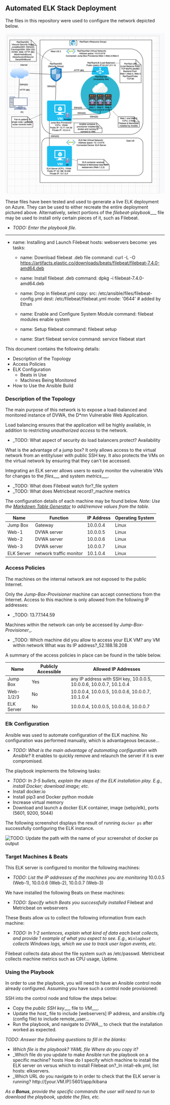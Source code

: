 ## Automated ELK Stack Deployment

The files in this repository were used to configure the network depicted below.

![Azure Cloud Infra Diagram File](Images/AzureCloudInfraDiagram.png)

These files have been tested and used to generate a live ELK deployment on Azure. They can be used to either recreate the entire deployment pictured above. Alternatively, select portions of the _filebeat-playbook____ file may be used to install only certain pieces of it, such as Filebeat.

  - _TODO: Enter the playbook file._
---
- name: Installing and Launch Filebeat
  hosts: webservers
  become: yes
  tasks:
  - name: Download filebeat .deb file
    command: curl -L -O https://artifacts.elastic.co/downloads/beats/filebeat/filebeat-7.4.0-amd64.deb

  - name: Install filebeat .deb
    command: dpkg -i filebeat-7.4.0-amd64.deb

  - name: Drop in filebeat.yml
    copy:
      src: /etc/ansible/files/filebeat-config.yml
      dest: /etc/filebeat/filebeat.yml
      mode: '0644'  # added by Ethan

  - name: Enable and Configure System Module
    command: filebeat modules enable system

  - name: Setup filebeat
    command: filebeat setup

  - name: Start filebeat service
    command: service filebeat start  

This document contains the following details:
- Description of the Topology
- Access Policies
- ELK Configuration
  - Beats in Use
  - Machines Being Monitored
- How to Use the Ansible Build


### Description of the Topology

The main purpose of this network is to expose a load-balanced and monitored instance of DVWA, the D*mn Vulnerable Web Application.

Load balancing ensures that the application will be highly available, in addition to restricting _unauthorized access_ to the network.
- _TODO: What aspect of security do load balancers protect?
Availability

What is the advantage of a jump box? It only allows access to the virtual network from an entity/user with public SSH key.  It also protects the VMs on the virtual network by ensuring that they can't be accessed. 

Integrating an ELK server allows users to easily monitor the vulnerable VMs for changes to the _files____ and system _metrics____.
- _TODO: What does Filebeat watch for?_file system
- _TODO: What does Metricbeat record?_machine metrics

The configuration details of each machine may be found below.
_Note: Use the [Markdown Table Generator](http://www.tablesgenerator.com/markdown_tables) to add/remove values from the table_.

| Name     | Function    | IP Address | Operating System |
|----------|----------   |------------|------------------|
| Jump Box | Gateway     | 10.0.0.4   | Linux            |
| Web-1    | DVWA server | 10.0.0.5   | Linux            |
| Web-2    | DVWA server | 10.0.0.6   | Linux            |
| Web-3    | DVWA server | 10.0.0.7   | Linux            |
| ELK Server | network traffic monitor | 10.1.0.4 | Linux  |

### Access Policies

The machines on the internal network are not exposed to the public Internet. 

Only the _Jump-Box-Provisioner_ machine can accept connections from the Internet. Access to this machine is only allowed from the following IP addresses:
- _TODO: 13.77.144.59

Machines within the network can only be accessed by _Jump-Box-Provisioner__.
- _TODO: Which machine did you allow to access your ELK VM? any VM within network 
What was its IP address?_52.188.18.208

A summary of the access policies in place can be found in the table below.

| Name       | Publicly Accessible | Allowed IP Addresses |
|----------  |---------------------|----------------------|
| Jump Box   | Yes       | any IP address with SSH key, 10.0.0.5, 10.0.0.6, 10.0.0.7, 10.1.0.4 |
| Web-1/2/3  | No        | 10.0.0.4, 10.0.0.5, 10.0.0.6, 10.0.0.7, 10.1.0.4                    |
| ELK Server | No        | 10.0.0.4, 10.0.0.5, 10.0.0.6, 10.0.0.7                              |

### Elk Configuration

Ansible was used to automate configuration of the ELK machine. No configuration was performed manually, which is advantageous because...
- _TODO: What is the main advantage of automating configuration with Ansible?_
It enables to quickly remove and relaunch the server if it is ever compromised. 

The playbook implements the following tasks:
- _TODO: In 3-5 bullets, explain the steps of the ELK installation play. E.g., install Docker; download image; etc._
- Install docker.io
- Install pip3 and Docker python module
- Increase virtual memory
- Download and launch a docker ELK container, image (sebp/elk), ports (5601, 9200, 5044)

The following screenshot displays the result of running `docker ps` after successfully configuring the ELK instance.

![TODO: Update the path with the name of your screenshot of docker ps output](Images/docker_ps_output.png)

### Target Machines & Beats
This ELK server is configured to monitor the following machines:
- _TODO: List the IP addresses of the machines you are monitoring_
10.0.0.5 (Web-1), 10.0.0.6 (Web-2), 10.0.0.7 (Web-3)

We have installed the following Beats on these machines:
- _TODO: Specify which Beats you successfully installed_
Filebeat and Metricbeat on webservers

These Beats allow us to collect the following information from each machine:
- _TODO: In 1-2 sentences, explain what kind of data each beat collects, and provide 1 example of what you expect to see. E.g., `Winlogbeat` collects Windows logs, which we use to track user logon events, etc._

Filebeat collects data about the file system such as /etc/passwd.
Metricbeat collects machine metrics such as CPU usage, Uptime.

### Using the Playbook
In order to use the playbook, you will need to have an Ansible control node already configured. Assuming you have such a control node provisioned: 

SSH into the control node and follow the steps below:
- Copy the _public SSH key____ file to _VM____.
- Update the _host__ file to include [webservers] IP address, and ansible.cfg (config file) to include remote_user...
- Run the playbook, and navigate to _DVWA___ to check that the installation worked as expected.

_TODO: Answer the following questions to fill in the blanks:_
- _Which file is the playbook? YAML file Where do you copy it?_
- _Which file do you update to make Ansible run the playbook on a specific machine? hosts How do I specify which machine to install the ELK server on versus which to install Filebeat on?_In intall-elk.yml, list hosts: elkservers. 
- _Which URL do you navigate to in order to check that the ELK server is running?
http://[your.VM.IP]:5601/app/kibana

_As a **Bonus**, provide the specific commands the user will need to run to download the playbook, update the files, etc._